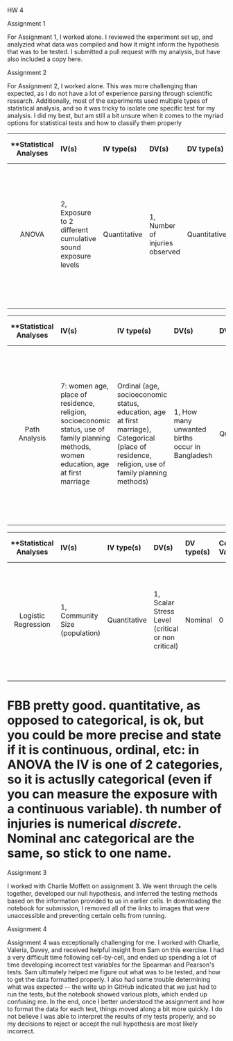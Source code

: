HW 4

Assignment 1

For Assignment 1, I worked alone. I reviewed the experiment set up, and analyzied what data was compiled and how it might inform the hypothesis that was to be tested. I submitted a pull request with my analysis, but have also included a copy here.

Assignment 2

For Assignment 2, I worked alone. This was more challenging than expected, as I do not have a lot of experience parsing through scientific research. Additionally, most of the experiments used multiple types of statistical analysis, and so it was tricky to isolate one specific test for my analysis. I did my best, but am still a bit unsure when it comes to the myriad options for statistical tests and how to classify them properly

| **Statistical Analyses	|  IV(s)  |  IV type(s) |  DV(s)  |  DV type(s)  |  Control Var | Control Var type  | Question to be answered | _H0_ | alpha | link to paper **| 
|:----------:|:----------|:------------|:-------------|:-------------|:------------|:------------- |:------------------|:----:|:-------:|:-------|
ANOVA	| 2, Exposure to 2 different cumulative sound exposure levels | Quantitative | 1, Number of injuries observed | Quantitative | 1, fish exposed to all of the same environmental variables except for the sound exposure | Quantitative | What is the threshold of injury in Chinook salmon from impulsive sounds? | The threshold of injury in Chinook salmon from impulsive sounds is consistent with the previously agreed upon and research threshold.  | 0.05 | http://journals.plos.org/plosone/article?id=10.1371/journal.pone.0039593 |
  |||||||||

| **Statistical Analyses	|  IV(s)  |  IV type(s) |  DV(s)  |  DV type(s)  |  Control Var | Control Var type  | Question to be answered | _H0_ | alpha | link to paper **| 
|:----------:|:----------|:------------|:-------------|:-------------|:------------|:------------- |:------------------|:----:|:-------:|:-------|
Path Analysis	| 7: women age, place of residence, religion, socioeconomic status, use of family planning methods, women education, age at first marriage | Ordinal (age, socioeconomic status, education, age at first marriage), Categorical (place of residence, religion, use of family planning methods) | 1, How many unwanted births occur in Bangladesh  | Quantitative | 3: age (15 - 49), marital status (had been married), most recent pregnancy (less than 5 years) | Quantitative and Categorical | Can we showcase a correlation of an unwanted pregnancy with various social factors? | No predictive model can be developed based on the variables considered   | 0.01 for most correlates, though 0.05 for the correlation between age and likelihood of using a family planning method. Pearson's test was used to determine correlation levels.|  http://journals.plos.org/plosone/article?id=10.1371/journal.pone.0164007 |
  |||||||||

| **Statistical Analyses	|  IV(s)  |  IV type(s) |  DV(s)  |  DV type(s)  |  Control Var | Control Var type  | Question to be answered | _H0_ | alpha | link to paper **| 
|:----------:|:----------|:------------|:-------------|:-------------|:------------|:------------- |:------------------|:----:|:-------:|:-------|
Logistic Regression	| 1, Community Size (population) | Quantitative | 1, Scalar Stress Level (critical or non critical) | Nominal | 0 | N/A | Does population size impact the stress level of communities? | There is no relationship between the community size and the resulting scalar stress level within the community.  | 0.05 (for the chi-squared test being used to determine the degree to which the logistic regression model fits)  | http://journals.plos.org/plosone/article?id=10.1371/journal.pone.0091510#s2 |
  |||||||||

# FBB pretty good. quantitative, as opposed to categorical, is ok, but you could be more precise and state if it is continuous, ordinal, etc: in ANOVA the IV is one of 2 categories, so it is actuslly categorical (even if you can measure the exposure with a continuous variable). th number of injuries is numerical *discrete*. Nominal anc categorical are the same, so stick to one name.


Assignment 3

I worked with Charlie Moffett on assignment 3. We went through the cells together, developed our null hypothesis, and inferred the testing methods based on the information provided to us in earlier cells. In downloading the notebook for submission, I removed all of the links to images that were unaccessible and preventing certain cells from running. 

Assignment 4

Assignment 4 was exceptionally challenging for me. I worked with Charlie, Valeria, Davey, and received helpful insight from Sam on this exercise. I had a very difficult time following cell-by-cell, and ended up spending a lot of time developing incorrect test variables for the Spearman and Pearson's tests. Sam ultimately helped me figure out what was to be tested, and how to get the data formatted properly. I also had some trouble determining what was expected -- the write up in GitHub indicated that we just had to run the tests, but the notebook showed various plots, which ended up confusing me. In the end, once I better understood the assignment and how to format the data for each test, things moved along a bit more quickly. I do not believe I was able to interpret the results of my tests properly, and so my decisions to reject or accept the null hypothesis are most likely incorrect. 
